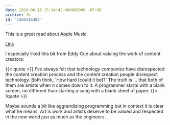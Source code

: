 ```yaml
---
date: 2016-06-16 15:34:42.000000000 -07:00
archive: fb
id: '1466116482'
---
```


This is a great read about Apple Music. 

[Link](http://www.billboard.com/biz/articles/news/digital-and-mobile/7407889/apples-brain-trust-iovine-reznor-cue-and-kondrk-on)

I especially liked this bit from Eddy Cue about valuing the work of content creators:

{{< quote >}}
I’ve always felt that technology companies have disrespected the content creation process and the content creation people disrespect technology. Both think, 'How hard [could it be]?' The truth is … that both of them are artists when it comes down to it. A programmer starts with a blank screen, no different than starting a song with a blank sheet of paper.
{{< /quote >}}

Maybe sounds a bit like aggrandizing programming but in context it is clear what he means: Art is work and artists deserve to be valued and respected in the new world just as much as the engineers.
